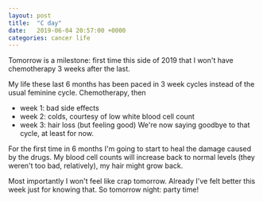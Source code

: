 ```yaml
---
layout: post
title:  "C day"
date:   2019-06-04 20:57:00 +0000
categories: cancer life
---
```

Tomorrow is a milestone: first time this side of 2019 that I won't have chemotherapy 3 weeks after the last.

My life these last 6 months has been paced in 3 week cycles instead of the usual feminine cycle.  Chemotherapy, then
* week 1: bad side effects
* week 2: colds, courtesy of low white blood cell count
* week 3: hair loss (but feeling good)
We're now saying goodbye to that cycle, at least for now.

For the first time in 6 months I'm going to start to heal the damage caused by the drugs.  My blood cell counts will increase back to normal levels (they weren't too bad, relatively), my hair might grow back.

Most importantly I won't feel like crap tomorrow. Already I've felt better this week just for knowing that. So tomorrow night: party time!
